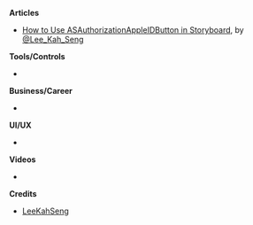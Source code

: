 
**Articles**

* [How to Use ASAuthorizationAppleIDButton in Storyboard](https://swiftsenpai.com/xcode/asauthorizationappleidbutton-in-storyboard/), by [@Lee_Kah_Seng](https://twitter.com/Lee_Kah_Seng)


**Tools/Controls**

* 

**Business/Career**

* 

**UI/UX**

* 

**Videos**

* 

**Credits**

* [LeeKahSeng](https://github.com/LeeKahSeng)
